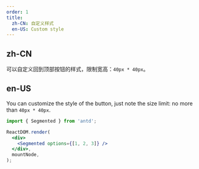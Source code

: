 ```yaml
---
order: 1
title:
  zh-CN: 自定义样式
  en-US: Custom style
---
```


## zh-CN

可以自定义回到顶部按钮的样式，限制宽高：`40px * 40px`。

## en-US

You can customize the style of the button, just note the size limit: no more than `40px * 40px`.

```jsx
import { Segmented } from 'antd';

ReactDOM.render(
  <div>
    <Segmented options={[1, 2, 3]} />
  </div>,
  mountNode,
);
```
